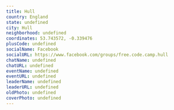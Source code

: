```yaml
---
title: Hull
country: England
state: undefined
city: Hull
neighborhood: undefined
coordinates: 53.743572, -0.339476
plusCode: undefined
socialName: Facebook
socialURL: https://www.facebook.com/groups/free.code.camp.hull
chatName: undefined
chatURL: undefined
eventName: undefined
eventURL: undefined
leaderName: undefined
leaderURL: undefined
oldPhoto: undefined
coverPhoto: undefined
---
```

